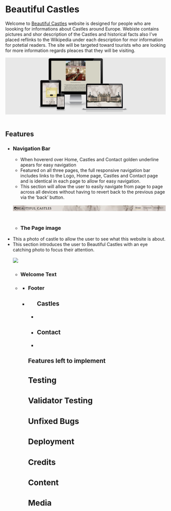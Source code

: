 # Beautiful Castles 

Welcome to [Beautiful Castles](https://archie9010.github.io/1st-Milestone-project/) website is designed for people who are loooking for informations about Castles around Europe. Webiste contains pictures and shor description of the Castles and historical facts also I've placed reflinks to the Wikipedia under each description for mor information for potetial readers. The site will be targeted toward tourists who are looking for more information regards pleaces that they will be visiting. 

<img src="media/bc_mockup.png">
<br><br>

<h2>Features</h2>

<ul>
<li><h3>Navigation Bar</h3>
<ul>
<li>When hovererd over Home, Castles and Contact golden underline apears for easy navigation</li>
<li>Featured on all three pages, the full responsive navigation bar includes links to the Logo, Home page, Castles and Contact page and is identical in each page to allow for easy navigation.</li>
<li>This section will allow the user to easily navigate from page to page across all devices without having to revert back to the previous page via the ‘back’ button.</li></ul>
<br>
<img src="media/bc_menu.png">
<br><br>

<ul>
<li><h3>The Page image</h3>
</ul>
<li>This a photo of castle to allow the user to see what this website is about.</li>
<li>This section introduces the user to Beautiful Castles with an eye catching photo to focus their attention.</li>
<br> 
<img src="media/bc_background_castle.png">

<ul>
<li><h3>Welcome Text</h3></li>
<li>


<ul>
<li><h3>Footer<h3><li>


<ul>
<h3>Castles</h3>
<li>
</ul>

<ul>
<li><h3>Contact</h3>
<li>
</ul>

<h3>Features left to implement</h3>



<h2>Testing</h2>


<h2>Validator Testing</h2>


<h2>Unfixed Bugs</h2>


<h2>Deployment</h2>

<h2>Credits</h2>

<h2>Content</h2>


<h2>Media</h2>